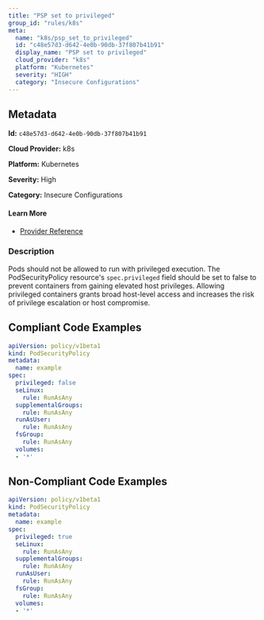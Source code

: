 ```yaml
---
title: "PSP set to privileged"
group_id: "rules/k8s"
meta:
  name: "k8s/psp_set_to_privileged"
  id: "c48e57d3-d642-4e0b-90db-37f807b41b91"
  display_name: "PSP set to privileged"
  cloud_provider: "k8s"
  platform: "Kubernetes"
  severity: "HIGH"
  category: "Insecure Configurations"
---
```

## Metadata

**Id:** `c48e57d3-d642-4e0b-90db-37f807b41b91`

**Cloud Provider:** k8s

**Platform:** Kubernetes

**Severity:** High

**Category:** Insecure Configurations

#### Learn More

 - [Provider Reference](https://registry.terraform.io/providers/hashicorp/kubernetes/latest/docs/resources/pod_security_policy#privileged)

### Description

 Pods should not be allowed to run with privileged execution. The PodSecurityPolicy resource's `spec.privileged` field should be set to false to prevent containers from gaining elevated host privileges. Allowing privileged containers grants broad host-level access and increases the risk of privilege escalation or host compromise.


## Compliant Code Examples
```yaml
apiVersion: policy/v1beta1
kind: PodSecurityPolicy
metadata:
  name: example
spec:
  privileged: false
  seLinux:
    rule: RunAsAny
  supplementalGroups:
    rule: RunAsAny
  runAsUser:
    rule: RunAsAny
  fsGroup:
    rule: RunAsAny
  volumes:
  - '*'

```
## Non-Compliant Code Examples
```yaml
apiVersion: policy/v1beta1
kind: PodSecurityPolicy
metadata:
  name: example
spec:
  privileged: true 
  seLinux:
    rule: RunAsAny
  supplementalGroups:
    rule: RunAsAny
  runAsUser:
    rule: RunAsAny
  fsGroup:
    rule: RunAsAny
  volumes:
  - '*'

```